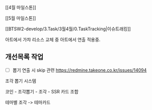 
[[4월 마일스톤]]

[[5월 마일스톤]]


[[BTSW2-develop/3.Task/3월4월/0.TaskTracking|이슈트래킹]] 



아트에서 가챠 리소스 교체 중
아트에서 연출 적용중. 

## 개선목록 작업
- [ ] 뽑기 연출 시 skip 관련 https://redmine.takeone.co.kr/issues/14094



조각 뽑기 시스템 

코인 - 조각뽑기 - 조각 - SSR 카드 조합

테마별 조각 -> 테마카드